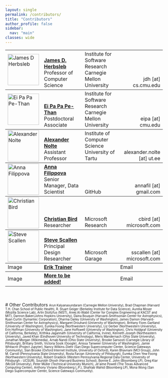 ```yaml
---
layout: single
permalink: /contributors/
title: "Contributors"
author_profile: false
sidebar:
  nav: "main"
classes: wide
---
```

<style>
.td {
  vertical-align: bottom;
}
</style>

<table style="width: 100%;">
<tr>
  <td><img src="/hackathon-planning-kit/images/jherbsleb.jpg" alt="James D Herbsleb" style="width:100px;height:100px;"></td>
  <td style="vertical-align: bottom;"><a href="https://herbsleb.org/"><strong>James D. Herbsleb</strong></a><br>Professor of Computer Science</td>
  <td style="vertical-align: bottom;">Institute for Software Research<br>Carnegie Mellon University</td>
  <td style="vertical-align: bottom; text-align: right;">jdh [at] cs.cmu.edu</td>
</tr>
<tr style="border-top: thin solid; align:bottom">
  <td><img src="/hackathon-planning-kit/images/eipa.jpg" alt="Ei Pa Pa Pe-Than" style="width:100px;height:100px;"></td>
  <td style="vertical-align: bottom;"><a href="https://eipapa.github.io/"><strong>Ei Pa Pa Pe-Than</strong></a><br>Postdoctoral Associate</td>
  <td style="vertical-align: bottom;">Institute for Software Research<br>Carnegie Mellon University</td>
  <td style="vertical-align: bottom; text-align: right;">eipa [at] cmu.edu</td>
</tr>
<tr style="border-top: thin solid; align:bottom">
  <td><img src="/hackathon-planning-kit/images/anolte.jpg" alt="Alexander Nolte" style="width:100px;height:100px;"></td>
  <td style="vertical-align: bottom;"><a href="http://www.anolte.com"><strong>Alexander Nolte</strong></a><br>Assistant Professor</td>
  <td style="vertical-align: bottom;">Institute of Computer Science<br>University of Tartu</td>
  <td style="vertical-align: bottom; text-align: right;">alexander.nolte [at] ut.ee</td>
</tr>
<tr style="border-top: thin solid; align:bottom">
  <td><img src="/hackathon-planning-kit/images/afilippova.jpg" alt="Anna Filippova" style="width:100px;height:100px;"></td>
  <td style="vertical-align: bottom;"><a href="https://www.linkedin.com/in/annafilippova"><strong>Anna Filippova</strong></a><br>Senior Manager, Data Scientist</td>
  <td style="vertical-align: bottom;">GitHub</td>
  <td style="vertical-align: bottom; text-align: right;">annafil [at] gmail.com</td>
</tr>
<tr style="border-top: thin solid; align:bottom">
  <td><img src="/hackathon-planning-kit/images/cbird.jpg" alt="Christian Bird" style="width:100px;height:100px;"></td>
  <td style="vertical-align: bottom;"><a href="https://www.microsoft.com/en-us/research/people/cbird/"><strong>Christian Bird</strong></a><br>Researcher</td>
  <td style="vertical-align: bottom;">Microsoft Research</td>
  <td style="vertical-align: bottom; text-align: right;">cbird [at] microsoft.com</td>
</tr>
<tr style="border-top: thin solid; align:bottom">
  <td><img src="/hackathon-planning-kit/images/sscallen.jpg" alt="Steve Scallen" style="width:100px;height:100px;"></td>
  <td style="vertical-align: bottom;"><a href="https://www.linkedin.com/in/steve-scallen-2221893/"><strong>Steve Scallen</strong></a><br>Principal Design Researcher</td>
  <td style="vertical-align: bottom;">Microsoft Garage</td>
  <td style="vertical-align: bottom; text-align: right;">sscallen [at] microsoft.com</td>
</tr>
<tr style="border-top: thin solid; align:top">
  <td>Image</td>
  <td><a href=""><strong>Erik Trainer</strong></a><br></td>
  <td></td>
  <td>Email</td>
</tr>
<tr style="border-top: thin solid; align:bottom">
  <td>Image</td>
  <td><a href=""><strong>More to be added!</strong></a><br></td>
  <td></td>
  <td>Email</td>
</tr>
</table>

<br>
<br>
# Other Contributors
<span style="font-size: 0.6875em">Arun Kalyanasundaram (Carnegie Mellon University), Brad Chapman (Harvard T.H. Chan School of Public Health), R. Stuart Geiger (Berkeley Institute for Data Science), Aurelia Moser (Mozilla Science Lab), Arlin Stoltzfus (NIST), Areej Al-Wabil (Center for Complex Engineering at KACST and MIT), Dannon Baker(Johns Hopkins University), Daina Bouquin (Harvard-Smithsonian Center for Astrophysics), Ryan Curtin (Symantec Corporation), Dharma Dailey (University of Washington), James Damon (Harvard-Smithsonian Center for Astrophysics), Margaret Drouhard (University of Washington), Brittany Fiore-Gartland (University of Washington), Eureka Foong (Northwestern University), Liz Gerber (Northwestern University), Erin Hoffman (University of Washington), Jane Hoffswell (University of Washington), Chris Holdgraf (University of California, Berkeley), Krithika Jagannath (University of California, Irvine), Kenneth Joseph (Northeastern University), Javed Khan (Eindhoven University of Technology), Meris Mandernach (Ohio State University), Jonathan Morgan (Wikimedia), Arnab Nandi (Ohio State University), Brooke Sansosti (Carnegie Library of Pittsburgh), Brittany Smith, Victoria Sosik (Google), Anissa Tanweer (University of Washington), Jamie Whitacre (Project Jupyter), Nancy Wilkins-Diehr (San Diego Supercomputer Center, Science Gateways Community), Sian Brooke (Oxford Internet Institute, University of Oxford), Karen Bhavnani (MCI Group), John M. Carroll (Pennsylvania State University), Rosta Farzan (University of Pittsburgh), Eureka Chen Yew Foong (Northwestern University), Robert Gradeck (Western Pennsylvania Regional Data Center, University of Pittsburgh - UCSUR), Sourobh Ghosh (Harvard Business School), Bonnie E. John (Bloomberg LP), Greg Kiar (McGill University), Peter Müller (Technical University Munich), Je'aime Powell (The Texas Advanced
Computing Center), Anthony Viviano (Bloomberg L.P.), Shahtab Wahid (Bloomberg LP), Mona Wong (San Diego Supercomputer Center, Science Gateways Community).</span>

